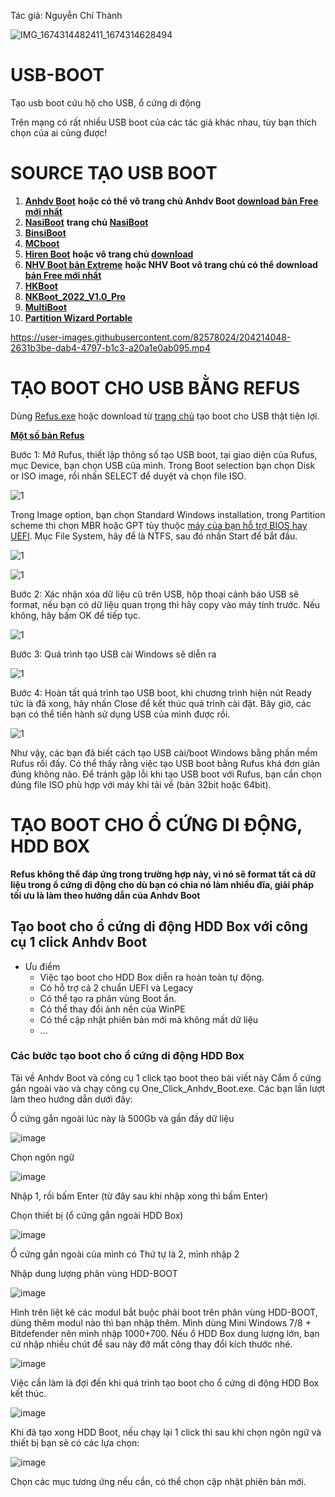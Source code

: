 Tác giả: Nguyễn Chí Thành

![IMG_1674314482411_1674314628494](https://user-images.githubusercontent.com/82578024/231749370-cff3f452-4349-46bd-80e4-dd85653ca27f.jpg)

# USB-BOOT
Tạo usb boot cứu hộ cho USB, ổ cứng di động

Trên mạng có rất nhiều USB boot của các tác giả khác nhau, tùy bạn thích chọn của ai cũng được!

# SOURCE TẠO USB BOOT #

1. **[Anhdv Boot](https://bsthanh-my.sharepoint.com/:f:/g/personal/0914678254_bsthanh_onmicrosoft_com/EtOQ3sja3ztPmvvbsSQDKTgBTgOWUNVWVRSU9Pz9IAExLA?e=33SNpx)** **hoặc có thể vô trang chủ Anhdv Boot [download bản Free mới nhất](https://anhdvboot.com/tai-ve/)**
2. **[NasiBoot](https://bsthanh-my.sharepoint.com/:u:/g/personal/0914678254_bsthanh_onmicrosoft_com/EXYpxe6W2DNEo0U21xzuQN4BC26MgoxdirwHHiQ_MPNm6Q?e=LpW8rK)** **trang chủ [NasiBoot](https://nasiboot.com/)**
3. **[BinsiBoot](https://bsthanh-my.sharepoint.com/:f:/g/personal/0914678254_bsthanh_onmicrosoft_com/EsI0ANCwDc1GoGCri0KoB0MBDWt9gtR-uHHR7lcYmn1_qQ?e=pkLPtj)**
4. **[MCboot](https://bsthanh-my.sharepoint.com/:f:/g/personal/0914678254_bsthanh_onmicrosoft_com/EqHZqWZR3bxBhoKqp9wzhBUB4FxijNWnSLn0FkR-m5JHQg?e=bNdvdx)**
5. **[Hiren Boot](https://bsthanh-my.sharepoint.com/:u:/g/personal/0914678254_bsthanh_onmicrosoft_com/EdeQLS4YD1dPpWt56jx-hDkB_79VBYVB_vnBmZS8zlgg5g?e=OgZ3a5)** **hoặc vô trang chủ [download](https://www.hirensbootcd.org/download/)**
6. **[NHV Boot bản Extreme](https://bsthanh-my.sharepoint.com/:f:/g/personal/0914678254_bsthanh_onmicrosoft_com/Ev5N8Tm0sLVMn2t-yF5c3CkBgC9p-KFt9GPjNkXQ-WXHDQ?e=BfLZ2g)** **hoặc NHV Boot vô trang chủ có thể download [bản Free mới nhất](https://nhvboot.com/download/)**
7. **[HKBoot](https://bsthanh-my.sharepoint.com/:u:/g/personal/0914678254_bsthanh_onmicrosoft_com/EUsXa9z3n0xOr9fPniFm9GoB6cslVjpnCbSUpqCfuVa1xw?e=2nJYE2)** 
8. **[NKBoot_2022_V1.0_Pro](https://bsthanh-my.sharepoint.com/:u:/g/personal/0914678254_bsthanh_onmicrosoft_com/EbHXKwnXfeBEoxbOHgfn7PwB97mSPNtOeSxmELg0y38sMw?e=LYGh0a)**
9. **[MultiBoot](https://nguyenhoangthuan.com/multiboot/)**
10. **[Partition Wizard Portable](https://bsthanh-my.sharepoint.com/:f:/g/personal/0914678254_bsthanh_onmicrosoft_com/EiXvU0kbVAJPiqqi0tdklokBmiUW4l8GZZPki14PbFAq_Q?e=3pshcm)**

https://user-images.githubusercontent.com/82578024/204214048-2631b3be-dab4-4797-b1c3-a20a1e0ab095.mp4

# TẠO BOOT CHO USB BẰNG REFUS #

Dùng [Refus.exe](https://bsthanh-my.sharepoint.com/:u:/g/personal/0914678254_bsthanh_onmicrosoft_com/EXuFKvk2Er9Gjzn25U7wds8BtwbexjvBw1fwNXgsI3cRLA?e=cjtZYb) hoặc download từ [trang chủ](https://rufus.ie/vi/) tạo boot cho USB thật tiện lợi.

**[Một số bản Refus](https://bsthanh-my.sharepoint.com/:f:/g/personal/0914678254_bsthanh_onmicrosoft_com/EpwJQroh3TxFnFFpCLB9htABmIGlcirpiCm7u9-TTruXJw?e=vSyV7m)**

Bước 1: Mở Rufus, thiết lập thông số tạo USB boot, tại giao diện của Rufus, mục Device, bạn chọn USB của mình. Trong Boot selection bạn chọn Disk or ISO image, rồi nhấn SELECT để duyệt và chọn file ISO.

![1](https://user-images.githubusercontent.com/82578024/165204562-d28da8f8-28b6-4fcb-b040-c4e6796b6522.jpg)

Trong Image option, bạn chọn Standard Windows installation, trong Partition scheme thì chọn MBR hoặc GPT tùy thuộc [máy của bạn hỗ trợ BIOS hay UEFI](https://quantrimang.com/lam-the-nao-de-kiem-tra-xem-windows-khoi-dong-o-che-do-uefi-hay-legacy-bios-127546). Mục File System, hãy để là NTFS, sau đó nhấn Start để bắt đầu.

![1](https://user-images.githubusercontent.com/82578024/165204945-709c46ac-ad7c-43cc-b1f7-37e716784f2f.jpg)

![1](https://user-images.githubusercontent.com/82578024/165205028-70c4d5ee-171f-49f7-8f7d-09b7f36b3ef2.jpg)


Bước 2: Xác nhận xóa dữ liệu cũ trên USB, hộp thoại cảnh báo USB sẽ format, nếu bạn có dữ liệu quan trọng thì hãy copy vào máy tính trước. Nếu không, hãy bấm OK để tiếp tục.

![1](https://user-images.githubusercontent.com/82578024/165205177-6bacd038-6ef5-49d3-8c8c-ef101f483a5d.jpg)

Bước 3: Quá trình tạo USB cài Windows sẽ diễn ra

![1](https://user-images.githubusercontent.com/82578024/165205472-a4ceaf1a-51db-4391-91c2-0a26ec0eca30.jpg)

Bước 4: Hoàn tất quá trình tạo USB boot, khi chương trình hiện nút Ready tức là đã xong, hãy nhấn Close để kết thúc quá trình cài đặt. Bây giờ, các bạn có thể tiến hành sử dụng USB của mình được rồi.

![1](https://user-images.githubusercontent.com/82578024/165205633-294ce064-9b23-4254-8fb4-a892bf032fb7.jpg)

Như vậy, các bạn đã biết cách tạo USB cài/boot Windows bằng phần mềm Rufus rồi đấy. Có thể thấy rằng việc tạo USB boot bằng Rufus khá đơn giản đúng không nào. Để tránh gặp lỗi khi tạo USB boot với Rufus, bạn cần chọn đúng file ISO phù hợp với máy khi tải về (bản 32bit hoặc 64bit). 

# TẠO BOOT CHO Ổ CỨNG DI ĐỘNG, HDD BOX #

**Refus không thể đáp ứng trong trường hợp này, vì nó sẽ format tất cả dữ liệu trong ổ cứng di động cho dù bạn có chia nó làm nhiều đĩa, giải pháp tối ưu là làm theo hướng dẫn của Anhdv Boot**

## Tạo boot cho ổ cứng di động HDD Box với công cụ 1 click Anhdv Boot ##

- Ưu điểm
  - Việc tạo boot cho HDD Box diễn ra hoàn toàn tự động.
  - Có hỗ trợ cả 2 chuẩn UEFI và Legacy
  - Có thể tạo ra phân vùng Boot ẩn.
  - Có thể thay đổi ảnh nền của WinPE
  - Có thể cập nhật phiên bản mới mà không mất dữ liệu
  - ...

### Các bước tạo boot cho ổ cứng di động HDD Box ###

Tải về Anhdv Boot và công cụ 1 click tạo boot theo bài viết này Cắm ổ cứng gắn ngoài vào và chạy công cụ One_Click_Anhdv_Boot.exe. Các bạn lần lượt làm theo hướng dẫn dưới đây:

Ổ cứng gắn ngoài lúc này là 500Gb và gần đầy dữ liệu

![image](https://github.com/BsNgChiThanh/USB-BOOT/assets/82578024/b999bae5-8a4f-4905-8bf6-d06f155da03d)

Chọn ngôn ngữ

![image](https://github.com/BsNgChiThanh/USB-BOOT/assets/82578024/a0756c0d-6a45-4baf-9efc-6fe93a0b2980)

Nhập 1, rồi bấm Enter (từ đây sau khi nhập xong thì bấm Enter)

Chọn thiết bị (ổ cứng gắn ngoài HDD Box)

![image](https://github.com/BsNgChiThanh/USB-BOOT/assets/82578024/3290c520-55a4-414d-900d-083b69b7b248)

Ổ cứng gắn ngoài của mình có Thứ tự là 2, mình nhập 2

Nhập dung lượng phân vùng HDD-BOOT

![image](https://github.com/BsNgChiThanh/USB-BOOT/assets/82578024/183fde20-8420-4002-ac20-893b509de40d)

Hình trên liệt kê các modul bắt buộc phải boot trên phân vùng HDD-BOOT, dùng thêm modul nào thì bạn nhập thêm. Mình dùng Mini Windows 7/8 + Bitdefender nên mình nhập 1000+700. Nếu ổ HDD Box dung lượng lớn, bạn cứ nhập nhiều chút để sau này đỡ mất công thay đổi kích thước nhé.

![image](https://github.com/BsNgChiThanh/USB-BOOT/assets/82578024/e1296330-c4d9-452a-827c-4ee6d3b2f02b)

Việc cần làm là đợi đến khi quá trình tạo boot cho ổ cứng di động HDD Box kết thúc.

![image](https://github.com/BsNgChiThanh/USB-BOOT/assets/82578024/4201da08-eb72-4403-929c-7f6fdfa2f9c5)

Khi đã tạo xong HDD Boot, nếu chạy lại 1 click thì sau khi chọn ngôn ngữ và thiết bị bạn sẽ có các lựa chọn:

![image](https://github.com/BsNgChiThanh/USB-BOOT/assets/82578024/9c74ca52-4753-43c2-8906-d93252ebccf6)

Chọn các mục tương ứng nếu cần, có thể chọn cập nhật phiên bản mới.
